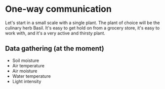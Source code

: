 # One-way communication 
Let's start in a small scale with a single plant.
The plant of choice will be the culinary herb Basil.
It's easy to get hold on from a grocery store, it's easy to work with, and it's a very active and thirsty plant.

## Data gathering (at the moment)
* Soil moisture
* Air temperature
* Air moisture
* Water temperature
* Light intensity
